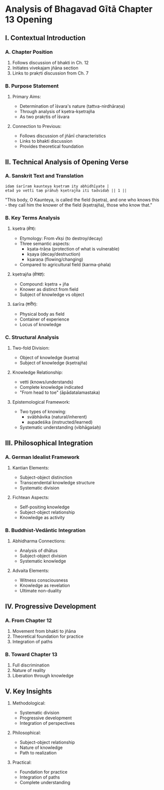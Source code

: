 # Analysis of Bhagavad Gītā Chapter 13 Opening

## I. Contextual Introduction

### A. Chapter Position
1. Follows discussion of bhakti in Ch. 12
2. Initiates vivekajam jñāna section
3. Links to prakṛti discussion from Ch. 7

### B. Purpose Statement
1. Primary Aims:
   - Determination of īśvara's nature (tattva-nirdhāraṇa)
   - Through analysis of kṣetra-kṣetrajña
   - As two prakṛtis of īśvara

2. Connection to Previous:
   - Follows discussion of jñānī characteristics
   - Links to bhakti discussion
   - Provides theoretical foundation

## II. Technical Analysis of Opening Verse

### A. Sanskrit Text and Translation
```sanskrit
idaṃ śarīraṃ kaunteya kṣetram ity abhidhīyate |
etad yo vetti taṃ prāhuḥ kṣetrajña iti tadvidaḥ || 1 ||
```

"This body, O Kaunteya, is called the field (kṣetra), and one who knows this - they call him the knower of the field (kṣetrajña), those who know that."

### B. Key Terms Analysis

1. kṣetra (क्षेत्र):
   - Etymology: From √kṣi (to destroy/decay)
   - Three semantic aspects:
     - kṣata-trāṇa (protection of what is vulnerable)
     - kṣaya (decay/destruction)
     - kṣaraṇa (flowing/changing)
   - Compared to agricultural field (karma-phala)

2. kṣetrajña (क्षेत्रज्ञ):
   - Compound: kṣetra + jña
   - Knower as distinct from field
   - Subject of knowledge vs object

3. śarīra (शरीर):
   - Physical body as field
   - Container of experience
   - Locus of knowledge

### C. Structural Analysis

1. Two-fold Division:
   - Object of knowledge (kṣetra)
   - Subject of knowledge (kṣetrajña)

2. Knowledge Relationship:
   - vetti (knows/understands)
   - Complete knowledge indicated
   - "From head to toe" (āpādatalamastaka)

3. Epistemological Framework:
   - Two types of knowing:
     - svābhāvika (natural/inherent)
     - aupadeśika (instructed/learned)
   - Systematic understanding (vibhāgaśaḥ)

## III. Philosophical Integration

### A. German Idealist Framework

1. Kantian Elements:
   - Subject-object distinction
   - Transcendental knowledge structure
   - Systematic division

2. Fichtean Aspects:
   - Self-positing knowledge
   - Subject-object relationship
   - Knowledge as activity

### B. Buddhist-Vedāntic Integration

1. Abhidharma Connections:
   - Analysis of dhātus
   - Subject-object division
   - Systematic knowledge

2. Advaita Elements:
   - Witness consciousness
   - Knowledge as revelation
   - Ultimate non-duality

## IV. Progressive Development

### A. From Chapter 12
1. Movement from bhakti to jñāna
2. Theoretical foundation for practice
3. Integration of paths

### B. Toward Chapter 13
1. Full discrimination
2. Nature of reality
3. Liberation through knowledge

## V. Key Insights

1. Methodological:
   - Systematic division
   - Progressive development
   - Integration of perspectives

2. Philosophical:
   - Subject-object relationship
   - Nature of knowledge
   - Path to realization

3. Practical:
   - Foundation for practice
   - Integration of paths
   - Complete understanding
